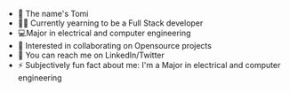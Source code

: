 - 👋 The name's Tomi 
- 🔭👀 Currently yearning to be a Full Stack developer
- 💻Major in electrical and computer engineering
- 🤝 Interested in collaborating on Opensource projects
- 📌 You can reach me on LinkedIn/Twitter
- ⚡ Subjectively fun fact about me: I'm a Major in electrical and computer engineering
